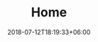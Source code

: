 ---
title: "Home"
date: 2018-07-12T18:19:33+06:00
bg_image: images/background/page-title.jpg
description : "This is meta description"
---
